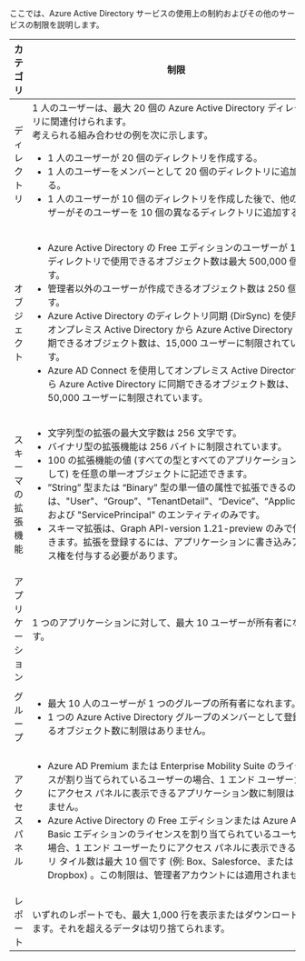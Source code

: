 ここでは、Azure Active Directory サービスの使用上の制約およびその他のサービスの制限を説明します。

| カテゴリ | 制限 |
|---|---|
| ディレクトリ | 1 人のユーザーは、最大 20 個の Azure Active Directory ディレクトリに関連付けられます。<br />考えられる組み合わせの例を次に示します。<ul><li>1 人のユーザーが 20 個のディレクトリを作成する。</li><li>1 人のユーザーをメンバーとして 20 個のディレクトリに追加する。</li><li>1 人のユーザーが 10 個のディレクトリを作成した後で、他のユーザーがそのユーザーを 10 個の異なるディレクトリに追加する。</li></ul> |  
| オブジェクト | <ul><li>Azure Active Directory の Free エディションのユーザーが 1 つのディレクトリで使用できるオブジェクト数は最大 500,000 個です。</li><li>管理者以外のユーザーが作成できるオブジェクト数は 250 個です。</li><li>Azure Active Directory のディレクトリ同期 (DirSync) を使用してオンプレミス Active Directory から Azure Active Directory に同期できるオブジェクト数は、15,000 ユーザーに制限されています。</li><li>Azure AD Connect を使用してオンプレミス Active Directory から Azure Active Directory に同期できるオブジェクト数は、50,000 ユーザーに制限されています。</li></ul> |
| スキーマの拡張機能 | <ul><li>文字列型の拡張の最大文字数は 256 文字です。</li><li>バイナリ型の拡張機能は 256 バイトに制限されています。</li><li>100 の拡張機能の値 (すべての型とすべてのアプリケーションに関して) を任意の単一オブジェクトに記述できます。</li><li>”String” 型または “Binary” 型の単一値の属性で拡張できるのは、"User"、“Group”、"TenantDetail"、“Device”、“Application” および "ServicePrincipal" のエンティティのみです。</li><li>スキーマ拡張は、Graph API-version 1.21-preview のみで使用できます。拡張を登録するには、アプリケーションに書き込みアクセス権を付与する必要があります。</li></ul> |
| アプリケーション | 1 つのアプリケーションに対して、最大 10 ユーザーが所有者になれます。 |
| グループ | <ul><li>最大 10 人のユーザーが 1 つのグループの所有者になれます。</li><li>1 つの Azure Active Directory グループのメンバーとして登録できるオブジェクト数に制限はありません。</li></ul> |
| アクセス パネル | <ul><li> Azure AD Premium または Enterprise Mobility Suite のライセンスが割り当てられているユーザーの場合、1 エンド ユーザーたりにアクセス パネルに表示できるアプリケーション数に制限はありません。</li><li>Azure Active Directory の Free エディションまたは Azure AD Basic エディションのライセンスを割り当てられているユーザーの場合、1 エンド ユーザーたりにアクセス パネルに表示できるアプリ タイル数は最大 10 個です (例: Box、Salesforce、または Dropbox) 。この制限は、管理者アカウントには適用されません。</li></ul> |
| レポート | いずれのレポートでも、最大 1,000 行を表示またはダウンロードできます。それを超えるデータは切り捨てられます。 |

<!---HONumber=July15_HO4-->